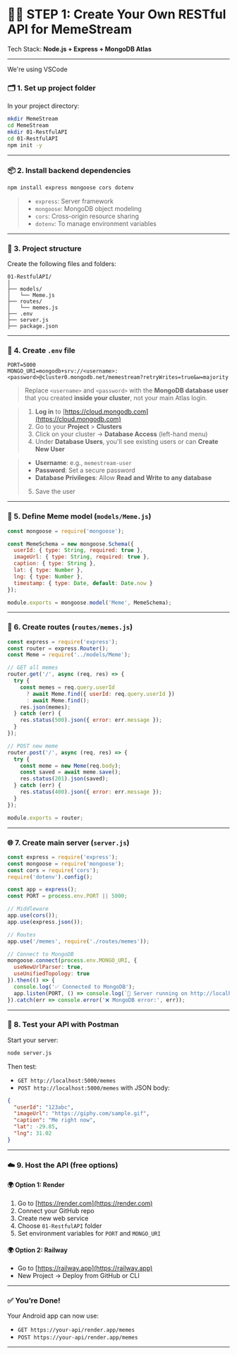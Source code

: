 # 👨‍💻 STEP 1: Create Your Own RESTful API for MemeStream

Tech Stack: **Node.js + Express + MongoDB Atlas**

---
We're using VSCode

### 🗂️ 1. **Set up project folder**

In your project directory:

```bash
mkdir MemeStream
cd MemeStream
mkdir 01-RestfulAPI
cd 01-RestfulAPI
npm init -y
```

---

### 📦 2. **Install backend dependencies**

```bash
npm install express mongoose cors dotenv
```

> * `express`: Server framework
> * `mongoose`: MongoDB object modeling
> * `cors`: Cross-origin resource sharing
> * `dotenv`: To manage environment variables

---

### 📁 3. **Project structure**

Create the following files and folders:

```
01-RestfulAPI/
│
├── models/
│   └── Meme.js
├── routes/
│   └── memes.js
├── .env
├── server.js
├── package.json
```

---

### 🧾 4. **Create `.env` file**

```env
PORT=5000
MONGO_URI=mongodb+srv://<username>:<password>@cluster0.mongodb.net/memestream?retryWrites=true&w=majority
```

> Replace `<username>` and `<password>` with the **MongoDB database user** that you created **inside your cluster**, not your main Atlas login.

> 1. **Log in** to [https://cloud.mongodb.com](https://cloud.mongodb.com)
> 2. Go to your **Project** > **Clusters**
> 3. Click on your cluster → **Database Access** (left-hand menu)
> 4. Under **Database Users**, you'll see existing users or can **Create New User**

>   * **Username**: e.g., `memestream-user`
>   * **Password**: Set a secure password
>   * **Database Privileges**: Allow **Read and Write to any database**
> 5. Save the user

---

### 🧠 5. **Define Meme model (`models/Meme.js`)**

```js
const mongoose = require('mongoose');

const MemeSchema = new mongoose.Schema({
  userId: { type: String, required: true },
  imageUrl: { type: String, required: true },
  caption: { type: String },
  lat: { type: Number },
  lng: { type: Number },
  timestamp: { type: Date, default: Date.now }
});

module.exports = mongoose.model('Meme', MemeSchema);
```

---

### 📡 6. **Create routes (`routes/memes.js`)**

```js
const express = require('express');
const router = express.Router();
const Meme = require('../models/Meme');

// GET all memes
router.get('/', async (req, res) => {
  try {
    const memes = req.query.userId
      ? await Meme.find({ userId: req.query.userId })
      : await Meme.find();
    res.json(memes);
  } catch (err) {
    res.status(500).json({ error: err.message });
  }
});

// POST new meme
router.post('/', async (req, res) => {
  try {
    const meme = new Meme(req.body);
    const saved = await meme.save();
    res.status(201).json(saved);
  } catch (err) {
    res.status(400).json({ error: err.message });
  }
});

module.exports = router;
```

---

### 🌐 7. **Create main server (`server.js`)**

```js
const express = require('express');
const mongoose = require('mongoose');
const cors = require('cors');
require('dotenv').config();

const app = express();
const PORT = process.env.PORT || 5000;

// Middleware
app.use(cors());
app.use(express.json());

// Routes
app.use('/memes', require('./routes/memes'));

// Connect to MongoDB
mongoose.connect(process.env.MONGO_URI, {
  useNewUrlParser: true,
  useUnifiedTopology: true
}).then(() => {
  console.log('✅ Connected to MongoDB');
  app.listen(PORT, () => console.log(`🚀 Server running on http://localhost:${PORT}`));
}).catch(err => console.error('❌ MongoDB error:', err));
```

---

### 🧪 8. **Test your API with Postman**

Start your server:

```bash
node server.js
```

Then test:

* `GET http://localhost:5000/memes`
* `POST http://localhost:5000/memes` with JSON body:

```json
{
  "userId": "123abc",
  "imageUrl": "https://giphy.com/sample.gif",
  "caption": "Me right now",
  "lat": -29.85,
  "lng": 31.02
}
```

---

### ☁️ 9. **Host the API (free options)**

#### 🌍 Option 1: **Render**

1. Go to [https://render.com](https://render.com)
2. Connect your GitHub repo
3. Create new web service
4. Choose `01-RestfulAPI` folder
5. Set environment variables for `PORT` and `MONGO_URI`

#### 🌍 Option 2: **Railway**

* Go to [https://railway.app](https://railway.app)
* New Project → Deploy from GitHub or CLI

---

### ✅ You’re Done!

Your Android app can now use:

* `GET https://your-api/render.app/memes`
* `POST https://your-api/render.app/memes`

---


